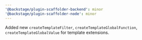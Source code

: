 ```yaml
---
'@backstage/plugin-scaffolder-backend': minor
'@backstage/plugin-scaffolder-node': minor
---
```


Added new `createTemplateFilter`, `createTemplateGlobalFunction`, `createTemplateGlobalValue` for template extensions.
